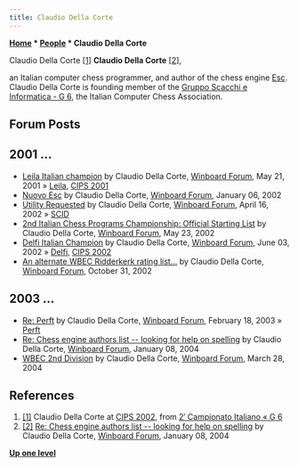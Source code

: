 ```yaml
---
title: Claudio Della Corte
---
```

**[Home](Home "Home") * [People](People "People") * Claudio Della Corte**

[](https://www.g-sei.org/2-campionato-italiano/#!gallery-sc1_3-68) Claudio Della Corte <a id="cite-note-1" href="#cite-ref-1">[1]</a>
**Claudio Della Corte** <a id="cite-note-2" href="#cite-ref-2">[2]</a>,

an Italian computer chess programmer, and author of the chess engine [Esc](Esc "Esc"). Claudio Della Corte is founding member of the [Gruppo Scacchi e Informatica - G 6](G_6 "G 6"), the Italian Computer Chess Association.

## Forum Posts

## 2001 ...

- [Leila Italian champion](http://www.open-aurec.com/wbforum/viewtopic.php?f=18&t=33806) by Claudio Della Corte, [Winboard Forum](Computer_Chess_Forums "Computer Chess Forums"), May 21, 2001 » [Leila](Leila "Leila"), [CIPS 2001](CIPS_2001 "CIPS 2001")
- [Nuovo Esc](http://www.open-aurec.com/wbforum/viewtopic.php?f=18&t=35617) by Claudio Della Corte, [Winboard Forum](Computer_Chess_Forums "Computer Chess Forums"), January 06, 2002
- [Utility Requested](http://www.open-aurec.com/wbforum/viewtopic.php?f=18&t=36890) by Claudio Della Corte, [Winboard Forum](Computer_Chess_Forums "Computer Chess Forums"), April 16, 2002 » [SCID](SCID "SCID")
- [2nd Italian Chess Programs Championship: Official Starting List](http://www.open-aurec.com/wbforum/viewtopic.php?f=18&t=37412) by Claudio Della Corte, [Winboard Forum](Computer_Chess_Forums "Computer Chess Forums"), May 23, 2002
- [Delfi Italian Champion](http://www.open-aurec.com/wbforum/viewtopic.php?f=18&t=37555) by Claudio Della Corte, [Winboard Forum](Computer_Chess_Forums "Computer Chess Forums"), June 03, 2002 » [Delfi](Delfi "Delfi"), [CIPS 2002](CIPS_2002 "CIPS 2002")
- [An alternate WBEC Ridderkerk rating list...](http://www.open-aurec.com/wbforum/viewtopic.php?f=18&t=39750) by Claudio Della Corte, [Winboard Forum](Computer_Chess_Forums "Computer Chess Forums"), October 31, 2002

## 2003 ...

- [Re: Perft](http://www.open-aurec.com/wbforum/viewtopic.php?f=18&t=41318&start=15) by Claudio Della Corte, [Winboard Forum](Computer_Chess_Forums "Computer Chess Forums"), February 18, 2003 » [Perft](Perft "Perft")
- [Re: Chess engine authors list -- looking for help on spelling](http://www.open-aurec.com/wbforum/viewtopic.php?f=18&t=45969&start=12) by Claudio Della Corte, [Winboard Forum](Computer_Chess_Forums "Computer Chess Forums"), January 08, 2004
- [WBEC 2nd Division](http://www.open-aurec.com/wbforum/viewtopic.php?f=18&t=47062) by Claudio Della Corte, [Winboard Forum](Computer_Chess_Forums "Computer Chess Forums"), March 28, 2004

## References

1. <a id="cite-ref-1" href="#cite-note-1">[1]</a> Claudio Della Corte at [CIPS 2002](CIPS_2002 "CIPS 2002"), from [2′ Campionato Italiano « G 6](https://www.g-sei.org/2-campionato-italiano/#!gallery-sc1_3-68)
1. <a id="cite-ref-2" href="#cite-note-2">[2]</a> [Re: Chess engine authors list -- looking for help on spelling](http://www.open-aurec.com/wbforum/viewtopic.php?f=18&t=45969&start=12) by Claudio Della Corte, [Winboard Forum](Computer_Chess_Forums "Computer Chess Forums"), January 08, 2004

**[Up one level](People "People")**

